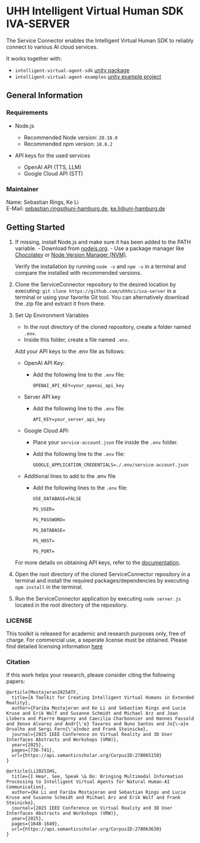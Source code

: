 # UHH Intelligent Virtual Human SDK IVA-SERVER
The Service Connector enables the Intelligent Virtual Human SDK to reliably connect to various AI cloud services.

It works together with:
-  ``intelligent-virtual-agent-sdk`` [unity package](https://github.com/uhhhci/intelligent-virtual-agent-sdk) 
- ``intelligent-virtual-agent-examples`` [unity example project](https://github.com/uhhhci/intelligent-virtual-agent-sdk-examples)

## General Information

### Requirements
- Node.js
  - Recommended Node version: `20.18.0`
  - Recommended npm version: `10.8.2`

- API keys for the used services
    - OpenAI API (TTS, LLM)
    - Google Cloud API (STT)

### Maintainer
Name: Sebastian Rings, Ke Li <br>
E-Mail: sebastian.rings@uni-hamburg.de, ke.li@uni-hamburg.de

## Getting Started
1. If missing, install Node.js and make sure it has been added to the PATH variable.
        - Download from [nodejs.org](https://nodejs.org/en/download/).
        - Use a package manager like [Chocolatey](https://chocolatey.org/) or [Node Version Manager (NVM)](https://github.com/coreybutler/nvm-windows#installation--upgrades).

    Verify the installation by running `node -v` and `npm -v` in a terminal and compare the installed with recommended versions.

3. Clone the ServiceConnector repository to the desired location by executing: `git clone https://github.com/uhhhci/iva-server` in a terminal or using your favorite Git tool. You can alternatively download the .zip file and extract it from there.

4. Set Up Environment Variables
    - In the root directory of the cloned repository, create a folder named `.env`.
    - Inside this folder, create a file named `.env`.

    Add your API keys to the .env file as follows:
    - OpenAI API Key:
        - Add the following line to the `.env` file:

            `OPENAI_API_KEY=your_openai_api_key`

    - Server API key
        - Add the following line to the `.env` file:

            `API_KEY=your_server_api_key`

    - Google Cloud API:
        - Place your `service-account.json` file inside the `.env` folder.
        - Add the following line to the `.env` file:

            `GOOGLE_APPLICATION_CREDENTIALS=./.env/service-account.json`

    - Additional lines to add to the .env file
        - Add the following lines to the `.env` file:

            `USE_DATABASE=FALSE`

            `PG_USER=`

            `PG_PASSWORD=`

            `PG_DATABASE=`

            `PG_HOST=`
            
            `PG_PORT=`

            
    For more details on obtaining API keys, refer to the [documentation](https://git.informatik.uni-hamburg.de/presence/WP4/intelligent-virtual-humans-sdk/documentation#getting-api-keys-for-cloud-services).

6. Open the root directory of the cloned ServiceConnector repository in a terminal and install the required packages/dependencies by executing `npm install` in the terminal.

7. Run the ServiceConnector application by executing `node server.js` located in the root directory of the repository.


### LICENSE 
This toolkit is released for academic and research purposes only, free of charge. For commercial use, a seperate license must be obtained.  Please find detailed licensing information [here](./LICENSE.md)

### Citation
If this work helps your research, please consider citing the following papers:

```
@article{Mostajeran2025ATF,
  title={A Toolkit for Creating Intelligent Virtual Humans in Extended Reality},
  author={Fariba Mostajeran and Ke Li and Sebastian Rings and Lucie Kruse and Erik Wolf and Susanne Schmidt and Michael Arz and Joan Llobera and Pierre Nagorny and Caecilia Charbonnier and Hannes Fassold and Xenxo Alvarez and Andr{\'e} Tavares and Nuno Santos and Jo{\~a}o Orvalho and Sergi Fern{\'a}ndez and Frank Steinicke},
  journal={2025 IEEE Conference on Virtual Reality and 3D User Interfaces Abstracts and Workshops (VRW)},
  year={2025},
  pages={736-741},
  url={https://api.semanticscholar.org/CorpusID:278065150}
}

@article{Li2025IHS,
  title={I Hear, See, Speak \& Do: Bringing Multimodal Information Processing to Intelligent Virtual Agents for Natural Human-AI Communication},
  author={Ke Li and Fariba Mostajeran and Sebastian Rings and Lucie Kruse and Susanne Schmidt and Michael Arz and Erik Wolf and Frank Steinicke},
  journal={2025 IEEE Conference on Virtual Reality and 3D User Interfaces Abstracts and Workshops (VRW)},
  year={2025},
  pages={1648-1649},
  url={https://api.semanticscholar.org/CorpusID:278063630}
}
```
